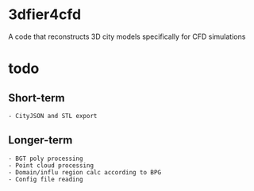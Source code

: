 # 3dfier4cfd
A code that reconstructs 3D city models specifically for CFD simulations

# todo
## Short-term
    - CityJSON and STL export

## Longer-term
    - BGT poly processing
    - Point cloud processing
    - Domain/influ region calc according to BPG
    - Config file reading